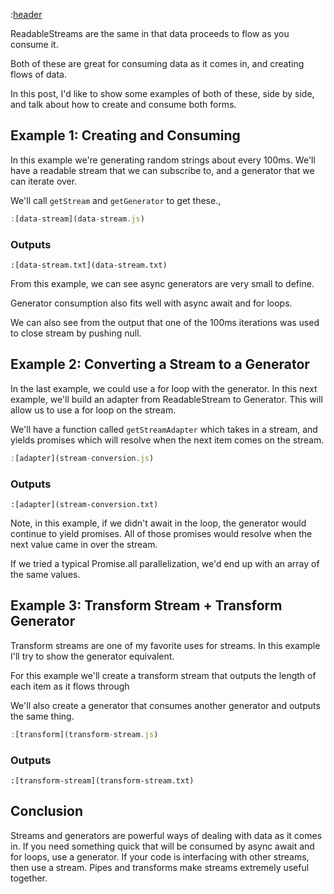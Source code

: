 :[header](header.md)

ReadableStreams are the same in that data proceeds to flow as you consume it.

Both of these are great for consuming data as it comes in, and creating flows of data.

In this post, I'd like to show some examples of both of these, side by side, and  talk about how to create and consume both forms.


## Example 1: Creating and Consuming
In this example we're generating random strings about every 100ms. We'll have a readable stream that we can subscribe to, and a generator that we can iterate over.

We'll call `getStream` and `getGenerator` to get these.,

```javascript
:[data-stream](data-stream.js)
```


### Outputs

```
:[data-stream.txt](data-stream.txt)
```

From this example, we can see async generators are very small to define. 

Generator consumption also fits well with async await and for loops.

We can also see from the output that one of the 100ms iterations was used to close stream by pushing null.


## Example 2: Converting a Stream to a Generator
In the last example, we could use a for loop with the generator. In this next example, we'll build an adapter from ReadableStream to Generator. This will allow us to use a for loop on the stream.

We'll have a function called `getStreamAdapter` which takes in a stream, and yields promises which will resolve when the next item comes on the stream.


```javascript
:[adapter](stream-conversion.js)
```

### Outputs
```
:[adapter](stream-conversion.txt)
```

Note, in this example, if we didn't await in the loop, the generator would continue to yield promises. All of those promises would resolve when the next value came in over the stream.

If we tried a typical Promise.all parallelization, we'd end up with an array of the same values.

## Example 3: Transform Stream + Transform Generator
Transform streams are one of my favorite uses for streams. In this example I'll try to show the generator equivalent.

For this example we'll create a transform stream that outputs the length of each item as it flows through

We'll also create a generator that consumes another generator and outputs the same thing.

```javascript
:[transform](transform-stream.js)
```

### Outputs

```
:[transform-stream](transform-stream.txt)
```

## Conclusion

Streams and generators are powerful ways of dealing with data as it comes in. If you need something quick that will be consumed by async await and for loops, use a generator. If your code is interfacing with other streams, then use a stream. Pipes and transforms make streams extremely useful together.
